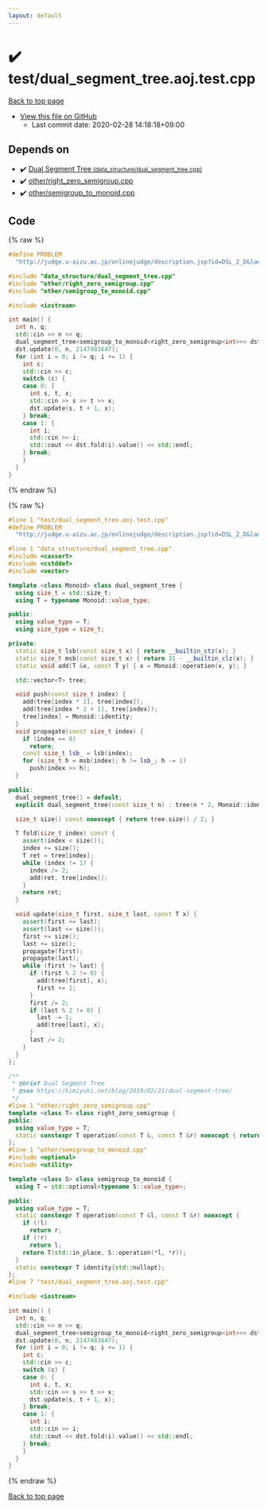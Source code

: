 ```yaml
---
layout: default
---
```


<!-- mathjax config similar to math.stackexchange -->
<script type="text/javascript" async
  src="https://cdnjs.cloudflare.com/ajax/libs/mathjax/2.7.5/MathJax.js?config=TeX-MML-AM_CHTML">
</script>
<script type="text/x-mathjax-config">
  MathJax.Hub.Config({
    TeX: { equationNumbers: { autoNumber: "AMS" }},
    tex2jax: {
      inlineMath: [ ['$','$'] ],
      processEscapes: true
    },
    "HTML-CSS": { matchFontHeight: false },
    displayAlign: "left",
    displayIndent: "2em"
  });
</script>

<script type="text/javascript" src="https://cdnjs.cloudflare.com/ajax/libs/jquery/3.4.1/jquery.min.js"></script>
<script src="https://cdn.jsdelivr.net/npm/jquery-balloon-js@1.1.2/jquery.balloon.min.js" integrity="sha256-ZEYs9VrgAeNuPvs15E39OsyOJaIkXEEt10fzxJ20+2I=" crossorigin="anonymous"></script>
<script type="text/javascript" src="../../assets/js/copy-button.js"></script>
<link rel="stylesheet" href="../../assets/css/copy-button.css" />


# :heavy_check_mark: test/dual_segment_tree.aoj.test.cpp

<a href="../../index.html">Back to top page</a>

* <a href="{{ site.github.repository_url }}/blob/master/test/dual_segment_tree.aoj.test.cpp">View this file on GitHub</a>
    - Last commit date: 2020-02-28 14:18:18+09:00




## Depends on

* :heavy_check_mark: <a href="../../library/data_structure/dual_segment_tree.cpp.html">Dual Segment Tree <small>(data_structure/dual_segment_tree.cpp)</small></a>
* :heavy_check_mark: <a href="../../library/other/right_zero_semigroup.cpp.html">other/right_zero_semigroup.cpp</a>
* :heavy_check_mark: <a href="../../library/other/semigroup_to_monoid.cpp.html">other/semigroup_to_monoid.cpp</a>


## Code

<a id="unbundled"></a>
{% raw %}
```cpp
#define PROBLEM                                                                \
  "http://judge.u-aizu.ac.jp/onlinejudge/description.jsp?id=DSL_2_D&lang=ja"

#include "data_structure/dual_segment_tree.cpp"
#include "other/right_zero_semigroup.cpp"
#include "other/semigroup_to_monoid.cpp"

#include <iostream>

int main() {
  int n, q;
  std::cin >> n >> q;
  dual_segment_tree<semigroup_to_monoid<right_zero_semigroup<int>>> dst(n);
  dst.update(0, n, 2147483647);
  for (int i = 0; i != q; i += 1) {
    int c;
    std::cin >> c;
    switch (c) {
    case 0: {
      int s, t, x;
      std::cin >> s >> t >> x;
      dst.update(s, t + 1, x);
    } break;
    case 1: {
      int i;
      std::cin >> i;
      std::cout << dst.fold(i).value() << std::endl;
    } break;
    }
  }
}
```
{% endraw %}

<a id="bundled"></a>
{% raw %}
```cpp
#line 1 "test/dual_segment_tree.aoj.test.cpp"
#define PROBLEM                                                                \
  "http://judge.u-aizu.ac.jp/onlinejudge/description.jsp?id=DSL_2_D&lang=ja"

#line 1 "data_structure/dual_segment_tree.cpp"
#include <cassert>
#include <cstddef>
#include <vector>

template <class Monoid> class dual_segment_tree {
  using size_t = std::size_t;
  using T = typename Monoid::value_type;

public:
  using value_type = T;
  using size_type = size_t;

private:
  static size_t lsb(const size_t x) { return __builtin_ctz(x); }
  static size_t msb(const size_t x) { return 31 - __builtin_clz(x); }
  static void add(T &x, const T y) { x = Monoid::operation(x, y); }

  std::vector<T> tree;

  void push(const size_t index) {
    add(tree[index * 2], tree[index]);
    add(tree[index * 2 + 1], tree[index]);
    tree[index] = Monoid::identity;
  }
  void propagate(const size_t index) {
    if (index == 0)
      return;
    const size_t lsb_ = lsb(index);
    for (size_t h = msb(index); h != lsb_; h -= 1)
      push(index >> h);
  }

public:
  dual_segment_tree() = default;
  explicit dual_segment_tree(const size_t n) : tree(n * 2, Monoid::identity) {}

  size_t size() const noexcept { return tree.size() / 2; }

  T fold(size_t index) const {
    assert(index < size());
    index += size();
    T ret = tree[index];
    while (index != 1) {
      index /= 2;
      add(ret, tree[index]);
    }
    return ret;
  }

  void update(size_t first, size_t last, const T x) {
    assert(first <= last);
    assert(last <= size());
    first += size();
    last += size();
    propagate(first);
    propagate(last);
    while (first != last) {
      if (first % 2 != 0) {
        add(tree[first], x);
        first += 1;
      }
      first /= 2;
      if (last % 2 != 0) {
        last -= 1;
        add(tree[last], x);
      }
      last /= 2;
    }
  }
};

/**
 * @brief Dual Segment Tree
 * @see https://kimiyuki.net/blog/2019/02/21/dual-segment-tree/
 */
#line 1 "other/right_zero_semigroup.cpp"
template <class T> class right_zero_semigroup {
public:
  using value_type = T;
  static constexpr T operation(const T &, const T &r) noexcept { return r; }
};
#line 1 "other/semigroup_to_monoid.cpp"
#include <optional>
#include <utility>

template <class S> class semigroup_to_monoid {
  using T = std::optional<typename S::value_type>;

public:
  using value_type = T;
  static constexpr T operation(const T &l, const T &r) noexcept {
    if (!l)
      return r;
    if (!r)
      return l;
    return T(std::in_place, S::operation(*l, *r));
  }
  static constexpr T identity{std::nullopt};
};
#line 7 "test/dual_segment_tree.aoj.test.cpp"

#include <iostream>

int main() {
  int n, q;
  std::cin >> n >> q;
  dual_segment_tree<semigroup_to_monoid<right_zero_semigroup<int>>> dst(n);
  dst.update(0, n, 2147483647);
  for (int i = 0; i != q; i += 1) {
    int c;
    std::cin >> c;
    switch (c) {
    case 0: {
      int s, t, x;
      std::cin >> s >> t >> x;
      dst.update(s, t + 1, x);
    } break;
    case 1: {
      int i;
      std::cin >> i;
      std::cout << dst.fold(i).value() << std::endl;
    } break;
    }
  }
}

```
{% endraw %}

<a href="../../index.html">Back to top page</a>

